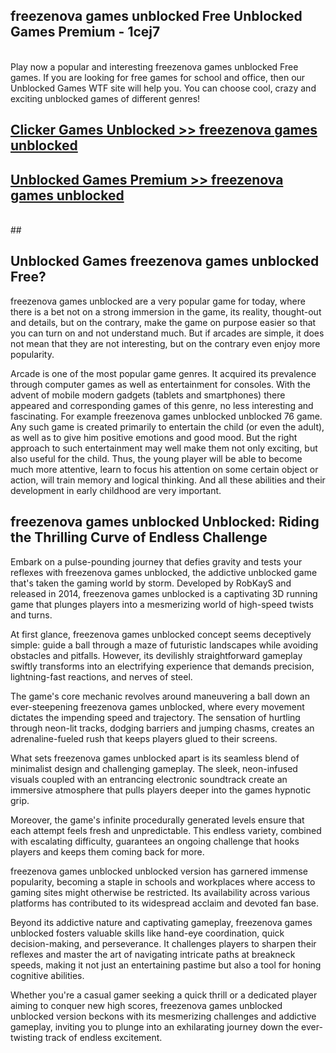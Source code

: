 ## freezenova games unblocked Free Unblocked Games Premium - 1cej7 <br>
<br>
Play now a popular and interesting freezenova games unblocked Free games. If you are looking for free games for school and office, then our Unblocked Games WTF site will help you. You can choose cool, crazy and exciting unblocked games of different genres!


##  [Clicker Games Unblocked >> freezenova games unblocked](http://freeplayer.one?title=freezenova_games_unblocked&ref=05)

##  [Unblocked Games Premium >> freezenova games unblocked](http://freeplayer.one?title=freezenova_games_unblocked&ref=05)
  <br>
  ##



## Unblocked Games freezenova games unblocked Free?

freezenova games unblocked are a very popular game for today, where there is a bet not on a strong immersion in the game, its reality, thought-out and details, but on the contrary, make the game on purpose easier so that you can turn on and not understand much. But if arcades are simple, it does not mean that they are not interesting, but on the contrary even enjoy more popularity.

Arcade is one of the most popular game genres. It acquired its prevalence through computer games as well as entertainment for consoles. With the advent of mobile modern gadgets (tablets and smartphones) there appeared and corresponding games of this genre, no less interesting and fascinating. For example freezenova games unblocked unblocked 76 game. Any such game is created primarily to entertain the child (or even the adult), as well as to give him positive emotions and good mood. But the right approach to such entertainment may well make them not only exciting, but also useful for the child. Thus, the young player will be able to become much more attentive, learn to focus his attention on some certain object or action, will train memory and logical thinking. And all these abilities and their development in early childhood are very important.

##  freezenova games unblocked Unblocked: Riding the Thrilling Curve of Endless Challenge

Embark on a pulse-pounding journey that defies gravity and tests your reflexes with freezenova games unblocked, the addictive unblocked game that's taken the gaming world by storm. Developed by RobKayS and released in 2014, freezenova games unblocked is a captivating 3D running game that plunges players into a mesmerizing world of high-speed twists and turns.

At first glance, freezenova games unblocked concept seems deceptively simple: guide a ball through a maze of futuristic landscapes while avoiding obstacles and pitfalls. However, its devilishly straightforward gameplay swiftly transforms into an electrifying experience that demands precision, lightning-fast reactions, and nerves of steel.

The game's core mechanic revolves around maneuvering a ball down an ever-steepening freezenova games unblocked, where every movement dictates the impending speed and trajectory. The sensation of hurtling through neon-lit tracks, dodging barriers and jumping chasms, creates an adrenaline-fueled rush that keeps players glued to their screens.

What sets freezenova games unblocked apart is its seamless blend of minimalist design and challenging gameplay. The sleek, neon-infused visuals coupled with an entrancing electronic soundtrack create an immersive atmosphere that pulls players deeper into the games hypnotic grip.

Moreover, the game's infinite procedurally generated levels ensure that each attempt feels fresh and unpredictable. This endless variety, combined with escalating difficulty, guarantees an ongoing challenge that hooks players and keeps them coming back for more.

freezenova games unblocked unblocked version has garnered immense popularity, becoming a staple in schools and workplaces where access to gaming sites might otherwise be restricted. Its availability across various platforms has contributed to its widespread acclaim and devoted fan base.

Beyond its addictive nature and captivating gameplay, freezenova games unblocked fosters valuable skills like hand-eye coordination, quick decision-making, and perseverance. It challenges players to sharpen their reflexes and master the art of navigating intricate paths at breakneck speeds, making it not just an entertaining pastime but also a tool for honing cognitive abilities.

Whether you're a casual gamer seeking a quick thrill or a dedicated player aiming to conquer new high scores, freezenova games unblocked unblocked version beckons with its mesmerizing challenges and addictive gameplay, inviting you to plunge into an exhilarating journey down the ever-twisting track of endless excitement.